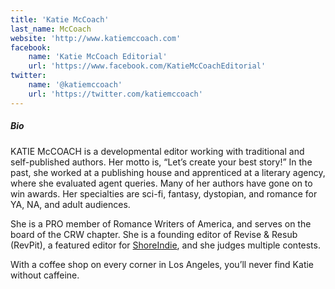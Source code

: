 ```yaml
---
title: 'Katie McCoach'
last_name: McCoach
website: 'http://www.katiemccoach.com'
facebook:
    name: 'Katie McCoach Editorial'
    url: 'https://www.facebook.com/KatieMcCoachEditorial'
twitter:
    name: '@katiemccoach'
    url: 'https://twitter.com/katiemccoach'
---
```


##### Bio

KATIE McCOACH is a developmental editor working with traditional and self-published authors. Her motto is, “Let’s create your best story!” In the past, she worked at a publishing house and apprenticed at a literary agency, where she evaluated agent queries. Many of her authors have gone on to win awards. Her specialties are sci-fi, fantasy, dystopian, and romance for YA, NA, and adult audiences.

She is a PRO member of Romance Writers of America, and serves on the board of the CRW chapter. She is a founding editor of Revise & Resub (RevPit), a featured editor for [ShoreIndie](https://shoreindie.blogspot.com?target=_blank), and she judges multiple contests. 

With a coffee shop on every corner in Los Angeles, you’ll never find Katie without caffeine.